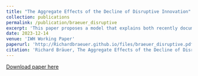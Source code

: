 ```yaml
---
title: "The Aggregate Effects of the Decline of Disruptive Innovation"
collection: publications
permalink: /publication/braeuer_disruptive
excerpt: 'This paper proposes a model that explains both recently documented facts about the decline of disruptive innovation and the decline in productivity growth as the result of large firms trying to monopolize technologies by poaching inventors from disruptive activities. To come to this conclusion, the paper builds an endogenous growth model with inventor labor markets on which firms can interact strategically. To inform this model, I perform an event study of the effect of disruptive inventions on their technology fields. I document that technology classes without disruption slowly trend towards incrementalism and that after a disruption, more patents get registered and research becomes less incremental.'
date: 2023-12-14
venue: 'IWH Working Paper'
paperurl: 'http://Richardbraeuer.github.io/files/braeuer_disruptive.pdf'
citation: 'Richard Bräuer, The Aggregate Effects of the Decline of Disruptive Innovation, IWH Working Paper, 2023'
---
```


[Download paper here](http://Richardbraeuer.github.io/files/braeuer_disruptive.pdf)